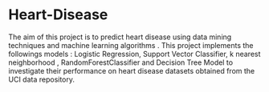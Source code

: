 # Heart-Disease
The aim of this project is to predict heart disease using data mining techniques and machine learning algorithms . This project implements the followings models : Logistic Regression, Support Vector Classifier, k nearest neighborhood , RandomForestClassifier and Decision Tree Model to investigate their performance on heart disease datasets obtained from the UCI data repository.
